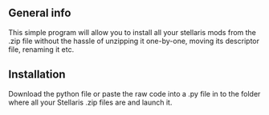 ## General info
This simple program will allow you to install all your stellaris mods from the .zip file without the hassle of unzipping it one-by-one, moving its descriptor file, renaming it etc.

## Installation
Download the python file or paste the raw code into a .py file in to the folder where all your Stellaris .zip files are and launch it.
